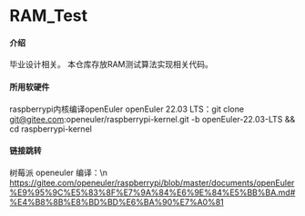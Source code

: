 # RAM_Test

#### 介绍
毕业设计相关。
本仓库存放RAM测试算法实现相关代码。

#### 所用软硬件
raspberrypi内核编译openEuler
openEuler 22.03 LTS：git clone git@gitee.com:openeuler/raspberrypi-kernel.git -b openEuler-22.03-LTS && cd raspberrypi-kernel

#### 链接跳转
树莓派 openeuler 编译：\n
https://gitee.com/openeuler/raspberrypi/blob/master/documents/openEuler%E9%95%9C%E5%83%8F%E7%9A%84%E6%9E%84%E5%BB%BA.md#%E4%B8%8B%E8%BD%BD%E6%BA%90%E7%A0%81